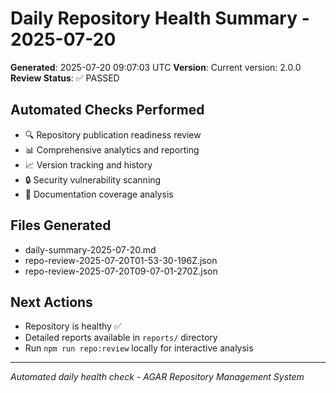 # Daily Repository Health Summary - 2025-07-20

**Generated**: 2025-07-20 09:07:03 UTC
**Version**: Current version: 2.0.0
**Review Status**: ✅ PASSED

## Automated Checks Performed
- 🔍 Repository publication readiness review
- 📊 Comprehensive analytics and reporting
- 📈 Version tracking and history
- 🔒 Security vulnerability scanning
- 📖 Documentation coverage analysis

## Files Generated
- daily-summary-2025-07-20.md
- repo-review-2025-07-20T01-53-30-196Z.json
- repo-review-2025-07-20T09-07-01-270Z.json

## Next Actions
- Repository is healthy ✅
- Detailed reports available in `reports/` directory
- Run `npm run repo:review` locally for interactive analysis

---
*Automated daily health check - AGAR Repository Management System*
